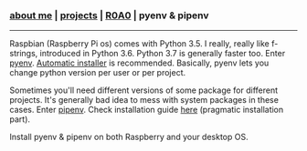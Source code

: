 ### [about me](https://abradaric.me)   |   [projects](./projects.html) | [R0A0](./r0a0.html)   |  pyenv & pipenv
* * *

Raspbian (Raspberry Pi os) comes with Python 3.5. I really, really like f-strings, introduced in Python 3.6. Python 3.7 is generally faster too. Enter [pyenv](https://github.com/pyenv/pyenv). [Automatic installer](https://github.com/pyenv/pyenv-installer) is recommended. Basically, pyenv lets you change python version per user or per project.

Sometimes you'll need different versions of some package for different projects. It's generally bad idea to mess with system packages in these cases. Enter [pipenv](https://github.com/pypa/pipenv). Check installation guide [here](https://pipenv.readthedocs.io/en/latest/install/#installing-pipenv) (pragmatic installation part).

Install pyenv & pipenv on both Raspberry and your desktop OS.
